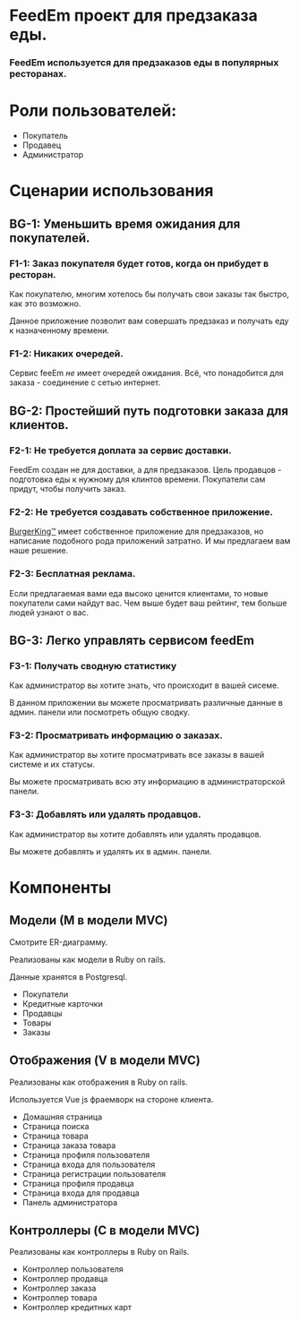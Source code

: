 <h1 align="left">
   FeedEm проект для предзаказа еды.
</h1>

### FeedEm используется для предзаказов еды в популярных ресторанах.

# Роли пользователей:

* Покупатель
* Продавец
* Администратор

# Сценарии использования

## BG-1: Уменьшить время ожидания для покупателей.

### F1-1: Заказ покупателя будет готов, когда он прибудет в ресторан.

Как покупателю, многим хотелось бы получать свои заказы так быстро, как это возможно.

Данное приложение позволит вам совершать предзаказ и получать еду к назначенному времени.

### F1-2: Никаких очередей.

Сервис feeEm *не* имеет очередей ожидания. 
Всё, что понадобится для заказа - соединение с сетью интернет.

## BG-2: Простейший путь подготовки заказа для клиентов.

### F2-1: Не требуется доплата за сервис доставки.

FeedEm создан не для доставки, а для предзаказов.
Цель продавцов - подготовка еды к нужному для клинтов времени. 
Покупатели сам придут, чтобы получить заказ.

### F2-2: Не требуется создавать собственное приложение.

<a href="https://www.bk.com">BurgerKing™</a> имеет собственное приложение для предзаказов, но написание подобного рода приложений затратно.
И мы предлагаем вам наше решение.

### F2-3: Бесплатная реклама. 

Если предлагаемая вами еда высоко ценится клиентами, то новые покупатели сами найдут вас. 
Чем выше будет ваш рейтинг, тем больше людей узнают о вас.

## BG-3: Легко управлять сервисом feedEm

### F3-1: Получать сводную статистику

Как администратор вы хотите знать, что происходит в вашей сисеме.

В данном приложении вы можете просматривать различные данные в админ. панели или посмотреть общую сводку.

### F3-2: Просматривать информацию о заказах. 

Как администратор вы хотите просматривать все заказы в вашей системе и их статусы. 

Вы можете просматривать всю эту информацию в администраторской панели.

### F3-3: Добавлять или удалять продавцов.

Как администратор вы хотите добавлять или удалять продавцов.

Вы можете добавлять и удалять их в админ. панели.

# Компоненты

## Модели (М в модели MVC)
Смотрите ER-диаграмму.

Реализованы как модели в Ruby on rails.

Данные хранятся в Postgresql.

* Покупатели
* Кредитные карточки
* Продавцы
* Товары
* Заказы

## Отображения (V в модели MVC)
Реализованы как отображения в Ruby on rails.

Используется Vue js фраемворк на стороне клиента.

* Домашняя страница
* Страница поиска
* Страница товара
* Страница заказа товара
* Страница профиля пользователя
* Страница входа для пользователя
* Страница регистрации пользователя
* Страница профиля продавца
* Страница входа для продавца
* Панель администратора

## Контроллеры (C в модели MVC)
Реализованы как контроллеры в Ruby on Rails.

* Контроллер пользователя
* Контроллер продавца
* Контроллер заказа
* Контроллер товара
* Контроллер кредитных карт


